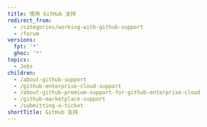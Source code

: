 ```yaml
---
title: 使用 GitHub 支持
redirect_from:
  - /categories/working-with-github-support
  - /forum
versions:
  fpt: '*'
  ghec: '*'
topics:
  - Jobs
children:
  - /about-github-support
  - /github-enterprise-cloud-support
  - /about-github-premium-support-for-github-enterprise-cloud
  - /github-marketplace-support
  - /submitting-a-ticket
shortTitle: GitHub 支持
---
```


